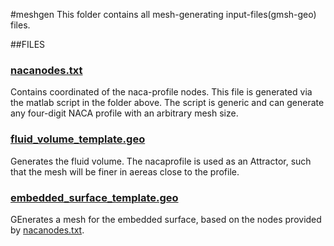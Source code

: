 #meshgen
This folder contains all mesh-generating input-files(gmsh-geo) files.

##FILES

### [nacanodes.txt](nacanodes.txt)
Contains coordinated of the naca-profile nodes. This file is generated via the matlab script in the folder above. The script is generic and can generate any four-digit NACA profile with an arbitrary mesh size.

### [fluid_volume_template.geo](fluid_volume_template.geo)
Generates the fluid volume. The nacaprofile is used as an Attractor, such that the mesh will be finer in aereas close to the profile.

### [embedded_surface_template.geo](embedded_surface_template.geo)
GEnerates a mesh for the embedded surface, based on the nodes provided by [nacanodes.txt](nacanodes/txt). 
